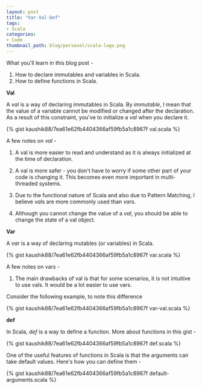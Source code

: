 ```yaml
---
layout: post
title: "Var-Val-Def"
tags:
- Scala
categories:
- Code
thumbnail_path: blog/personal/scala-logo.png
---
```


What you'll learn in this blog post - 

1. How to declare immutables and variables in Scala.
2. How to define functions in Scala.

**Val**

A *val* is a way of declaring immutables in Scala. By *immutable*, I mean that the value of a variable cannot be modified or changed after the declaration. As a result of this constraint, you've to initialize a *val* when you declare it.

{% gist kaushik88/7ea61e62fb4404366af59fb5a1c8967f val.scala %}

A few notes on *val* - 

1. A val is more easier to read and understand as it is always initialized at the time of declaration. 

2. A val is more safer - you don't have to worry if some other part of your code is changing it. This becomes even more important in multi-threaded systems.

3. Due to the functional nature of Scala and also due to Pattern Matching, I believe *val*s are more commonly used than *var*s.

4. Although you cannot change the value of a *val*, you should be able to change the state of a val object.

**Var**

A *var* is a way of declaring mutables (or variables) in Scala.

{% gist kaushik88/7ea61e62fb4404366af59fb5a1c8967f var.scala %}

A few notes on vars - 

1. The main drawbacks of val is that for some scenarios, it is not intuitive to use vals. It would be a lot easier to use vars. 

Consider the following example, to note this difference

{% gist kaushik88/7ea61e62fb4404366af59fb5a1c8967f var-val.scala %}

**def**

In Scala, *def* is a way to define a function. More about functions in this gist - 

{% gist kaushik88/7ea61e62fb4404366af59fb5a1c8967f def.scala %}

One of the useful features of functions in Scala is that the arguments can take default values. Here's how you can define them - 

{% gist kaushik88/7ea61e62fb4404366af59fb5a1c8967f default-arguments.scala %}